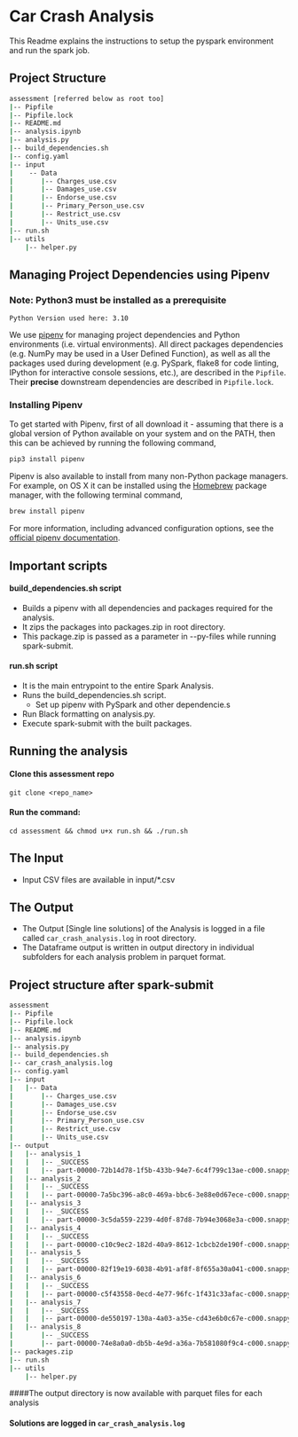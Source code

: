 # Car Crash Analysis

This Readme explains the instructions to setup the pyspark environment and run the spark job.

## Project Structure

```bash
assessment [referred below as root too]
|-- Pipfile
|-- Pipfile.lock
|-- README.md
|-- analysis.ipynb
|-- analysis.py
|-- build_dependencies.sh
|-- config.yaml
|-- input
|    -- Data
|       |-- Charges_use.csv
|       |-- Damages_use.csv
|       |-- Endorse_use.csv
|       |-- Primary_Person_use.csv
|       |-- Restrict_use.csv
|       |-- Units_use.csv
|-- run.sh
|-- utils
    |-- helper.py
```

## Managing Project Dependencies using Pipenv
### Note: Python3 must be installed as a prerequisite
    Python Version used here: 3.10
We use [pipenv](https://docs.pipenv.org) for managing project dependencies and Python environments (i.e. virtual environments). All direct packages dependencies (e.g. NumPy may be used in a User Defined Function), as well as all the packages used during development (e.g. PySpark, flake8 for code linting, IPython for interactive console sessions, etc.), are described in the `Pipfile`. Their **precise** downstream dependencies are described in `Pipfile.lock`.

### Installing Pipenv

To get started with Pipenv, first of all download it - assuming that there is a global version of Python available on your system and on the PATH, then this can be achieved by running the following command,

```bash
pip3 install pipenv
```

Pipenv is also available to install from many non-Python package managers. For example, on OS X it can be installed using the [Homebrew](https://brew.sh) package manager, with the following terminal command,

```bash
brew install pipenv
```

For more information, including advanced configuration options, see the [official pipenv documentation](https://docs.pipenv.org).

## Important scripts 

#### build_dependencies.sh script
* Builds a pipenv with all dependencies and packages required for the analysis.
* It zips the packages into packages.zip in root directory.
* This package.zip is passed as a parameter in --py-files while running spark-submit.

#### run.sh script 
* It is the main entrypoint to the entire Spark Analysis.
* Runs the build_dependencies.sh script.
  * Set up pipenv with PySpark and other dependencie.s
* Run Black formatting on analysis.py.
* Execute spark-submit with the built packages.

## Running the analysis
#### Clone this assessment repo
```git clone <repo_name>```
#### Run the command:
```cd assessment && chmod u+x run.sh && ./run.sh```

## The Input
* Input CSV files are available in input/*.csv 

## The Output
* The Output [Single line solutions] of the Analysis is logged in a file called `car_crash_analysis.log` in root directory.
* The Dataframe output is written in output directory in individual subfolders for each analysis problem in parquet format.


## Project structure after spark-submit
```bash
assessment
|-- Pipfile
|-- Pipfile.lock
|-- README.md
|-- analysis.ipynb
|-- analysis.py
|-- build_dependencies.sh
|-- car_crash_analysis.log
|-- config.yaml
|-- input
|   |-- Data
|       |-- Charges_use.csv
|       |-- Damages_use.csv
|       |-- Endorse_use.csv
|       |-- Primary_Person_use.csv
|       |-- Restrict_use.csv
|       |-- Units_use.csv
|-- output
|   |-- analysis_1
|   |   |-- _SUCCESS
|   |   |-- part-00000-72b14d78-1f5b-433b-94e7-6c4f799c13ae-c000.snappy.parquet
|   |-- analysis_2
|   |   |-- _SUCCESS
|   |   |-- part-00000-7a5bc396-a8c0-469a-bbc6-3e88e0d67ece-c000.snappy.parquet
|   |-- analysis_3
|   |   |-- _SUCCESS
|   |   |-- part-00000-3c5da559-2239-4d0f-87d8-7b94e3068e3a-c000.snappy.parquet
|   |-- analysis_4
|   |   |-- _SUCCESS
|   |   |-- part-00000-c10c9ec2-182d-40a9-8612-1cbcb2de190f-c000.snappy.parquet
|   |-- analysis_5
|   |   |-- _SUCCESS
|   |   |-- part-00000-82f19e19-6038-4b91-af8f-8f655a30a041-c000.snappy.parquet
|   |-- analysis_6
|   |   |-- _SUCCESS
|   |   |-- part-00000-c5f43558-0ecd-4e77-96fc-1f431c33afac-c000.snappy.parquet
|   |-- analysis_7
|   |   |-- _SUCCESS
|   |   |-- part-00000-de550197-130a-4a03-a35e-cd43e6b0c67e-c000.snappy.parquet
|   |-- analysis_8
|       |-- _SUCCESS
|       |-- part-00000-74e8a0a0-db5b-4e9d-a36a-7b581080f9c4-c000.snappy.parquet
|-- packages.zip
|-- run.sh
|-- utils
    |-- helper.py
```

####The output directory is now available with parquet files for each analysis
#### Solutions are logged in `car_crash_analysis.log`